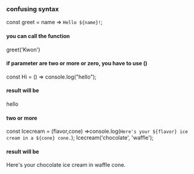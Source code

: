 ### confusing syntax
const greet = name => `Hello ${name}!`;
#### you can call the function 
greet('Kwon')

#### if parameter are two or more or zero, you have to use ()
const Hi = () => console.log("hello");
#### result will be
hello

#### two or more
const Icecream = (flavor,cone) =>console.log(`Here's your ${flavor} ice cream in a ${cone} cone.`);
Icecream('chocolate', 'waffle');
#### result will be
Here's your chocolate ice cream in waffle cone.
